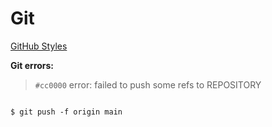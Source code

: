 # Git

[GitHub Styles](https://docs.github.com/pt/get-started/writing-on-github/getting-started-with-writing-and-formatting-on-github/basic-writing-and-formatting-syntax)


**Git errors:**

> `#cc0000` error: failed to push some refs to REPOSITORY

```git

$ git push -f origin main

```
